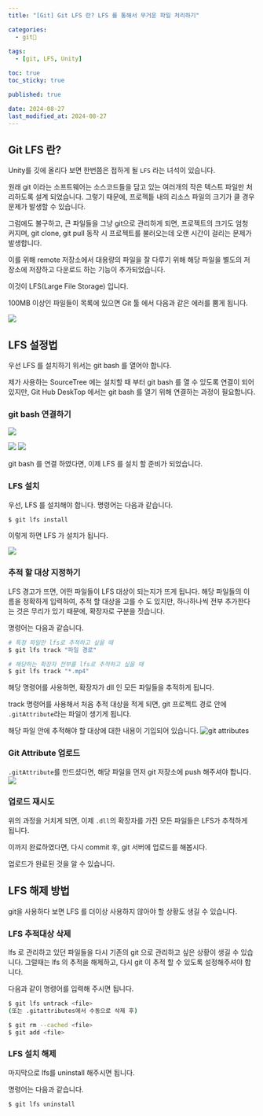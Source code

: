 ```yaml
---
title: "[Git] Git LFS 란? LFS 를 통해서 무거운 파일 처리하기"

categories:
  - git
  
tags:
  - [git, LFS, Unity]

toc: true
toc_sticky: true

published: true

date: 2024-08-27
last_modified_at: 2024-08-27
---
```


## Git LFS 란?

Unity를 깃에 올리다 보면 한번쯤은 접하게 될 `LFS` 라는 녀석이 있습니다.

원래 git 이라는 소프트웨어는 소스코드들을 담고 있는 여러개의 작은 텍스트 파일만 처리하도록 설계 되었습니다. 그렇기 때문에, 프로젝틑 내의 리소스 파일의 크기가 클 경우 문제가 발생할 수 있습니다.

그럼에도 불구하고, 큰 파일들을 그냥 git으로 관리하게 되면, 프로젝트의 크기도 엄청 커지며, git clone, git pull 동작 시 프로젝트를 불러오는데 오랜 시간이 걸리는 문제가 발생합니다.

이를 위해 remote 저장소에서 대용량의 파일을 잘 다루기 위해 해당 파일을 별도의 저장소에 저장하고 다운로드 하는 기능이 추가되었습니다.

이것이 LFS(Large File Storage) 입니다.

100MB 이상인 파일들이 목록에 있으면 Git 툴 에서 다음과 같은 에러를 뿜게 됩니다.

![](/images/Pasted%20image%2020240828124601.png)

## LFS 설정법

우선 LFS 를 설치하기 위서는 git bash 를 열어야 합니다.

제가 사용하는 SourceTree 에는 설치할 때 부터 git bash 를 열 수 있도록 연결이 되어 있지만, Git Hub DeskTop 에서는 git bash 를 열기 위해 연결하는 과정이 필요합니다.

### git bash 연결하기

![](/images/Pasted%20image%2020240828213611.png)

![](/images/Pasted%20image%2020240828213638.png)
![](/images/Pasted%20image%2020240828213705.png)


git bash 를 연결 하였다면, 이제 LFS 를 설치 할 준비가 되었습니다.



### LFS 설치

우선, LFS 를 설치해야 합니다. 명령어는 다음과 같습니다.

```bash
$ git lfs install
```

이렇게 하면 LFS 가 설치가 됩니다.

![](/images/Pasted%20image%2020240828155011.png)

### 추적 할 대상 지정하기

LFS 경고가 뜨면, 어떤 파일들이 LFS 대상이 되는지가 뜨게 됩니다. 해당 파일들의 이름을 정확하게 입력하여, 추적 할 대상을 고를 수 도 있지만, 하나하나씩 전부 추가한다는 것은 무리가 있기 때문에, 확장자로 구분을 짓습니다.

명령어는 다음과 같습니다.
```bash
# 특정 파일만 lfs로 추적하고 싶을 때
$ git lfs track "파일 경로"

# 해당하는 확장자 전부를 lfs로 추적하고 싶을 때
$ git lfs track "*.mp4"
```

해당 명령어를 사용하면, 확장자가 dll 인 모든 파일들을 추적하게 됩니다.

track 명령어를 사용해서 처음 추적 대상을 적게 되면, git 프로젝트 경로 안에 `.gitAttribute`라는 파일이 생기게 됩니다.

해당 파일 안에 추적해야 할 대상에 대한 내용이 기입되어 있습니다.
![git attributes](/images/Pasted%20image%2020240828155531.png)

### Git Attribute 업로드
`.gitAttribute`를 만드셨다면, 해당 파일을 먼저 git 저장소에 push 해주셔야 합니다. 
![](/images/Pasted%20image%2020240828155504.png)

### 업로드 재시도

위의 과정을 거치게 되면, 이제 `.dll`의 확장자를 가진 모든 파일들은 LFS가 추적하게 됩니다. 

이까지 완료하였다면, 다시 commit 후, git 서버에 업로드를 해봅시다.

업로드가 완료된 것을 알 수 있습니다.

## LFS 해제 방법

git을 사용하다 보면 LFS 를 더이상 사용하지 않아야 할 상황도 생길 수 있습니다.
### LFS 추적대상 삭제
lfs 로 관리하고 있던 파일들을 다시 기존의 git 으로 관리하고 싶은 상황이 생길 수 있습니다. 그럴때는 lfs 의 추적을 해제하고, 다시 git 이 추적 할 수 있도록 설정해주셔야 합니다.

다음과 같이 명령어를 입력해 주시면 됩니다.

```bash
$ git lfs untrack <file>
(또는 .gitattributes에서 수동으로 삭제 후)

$ git rm --cached <file>
$ git add <file>
```


### LFS 설치 해제

마지막으로 lfs를 uninstall 해주시면 됩니다.

명령어는 다음과 같습니다.

```bash
$ git lfs uninstall
```

